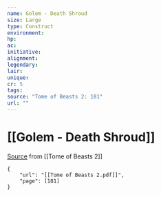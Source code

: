 ```yaml
---
name: Golem - Death Shroud
size: Large
type: Construct
environment: 
hp: 
ac: 
initiative: 
alignment: 
legendary: 
lair: 
unique: 
cr: 5
tags: 
source: "Tome of Beasts 2: 181"
url: ""
---
```

# [[Golem - Death Shroud]]

[Source](zotero://open-pdf/library/items/9UQIAB6R?page=181) from [[Tome of Beasts 2]]

```pdf
{
	"url": "[[Tome of Beasts 2.pdf]]",
	"page": [181]
}
```

